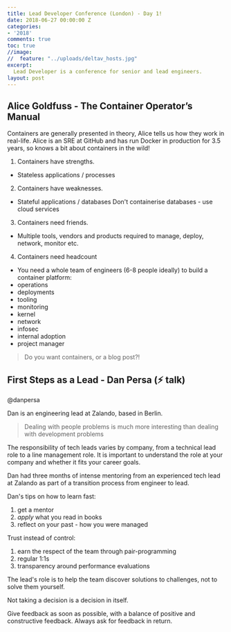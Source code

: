 ```yaml
---
title: Lead Developer Conference (London) - Day 1!
date: 2018-06-27 00:00:00 Z
categories:
- '2018'
comments: true
toc: true
//image:
//  feature: "../uploads/deltav_hosts.jpg"
excerpt: 
  Lead Developer is a conference for senior and lead engineers.
layout: post
---
```


## Alice Goldfuss - The Container Operator’s Manual

Containers are generally presented in theory, Alice tells us how they work in real-life. Alice is an SRE at GitHub and has run Docker in production for 3.5 years, so knows a bit about containers in the wild!

1) Containers have strengths.

 - Stateless applications / processes

2) Containers have weaknesses.

 - Stateful applications / databases
Don't containerise databases - use cloud services

3) Containers need friends.

 - Multiple tools, vendors and products required to manage, deploy, network, monitor etc.

4) Containers need headcount

 - You need a whole team of engineers (6-8 people ideally) to build a container platform:
  - operations
  - deployments
  - tooling
  - monitoring
  - kernel
  - network
  - infosec
  - internal adoption
  - project manager

> Do you want containers, or a blog post?!

## First Steps as a Lead - Dan Persa (⚡️ talk)

@danpersa

Dan is an engineering lead at Zalando, based in Berlin.

> Dealing with people problems is much more interesting than dealing with development problems

The responsibility of tech leads varies by company, from a technical lead role to a line management role. It is important to understand the role at your company and whether it fits your career goals.

Dan had three months of intense mentoring from an experienced tech lead at Zalando as part of a transition process from engineer to lead.

Dan's tips on how to learn fast:
 
 1) get a mentor
 2) _apply_ what you read in books
 3) reflect on your past - how you were managed

Trust instead of control:

 1) earn the respect of the team through pair-programming
 2) regular 1:1s
 3) transparency around performance evaluations

The lead's role is to help the team discover solutions to challenges, not to solve them yourself.

Not taking a decision is a decision in itself.

Give feedback as soon as possible, with a balance of positive and constructive feedback. Always ask for feedback in return.